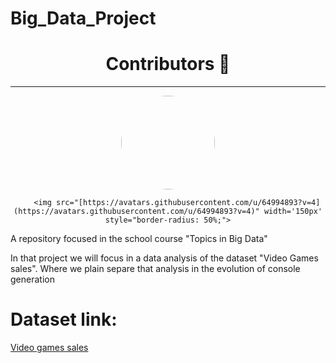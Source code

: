 # Big_Data_Project

<h1 align='center' font-family: 'Roboto'>Contributors 🐍</h1>
<hr>
<center>
        <img src="https://avatars.githubusercontent.com/u/72263429?s=400&u=40bcc48d6b0edb21dc726fc26e5be003f3f93ac6&v=4" width='150px' style="border-radius: 50%;">
   
        <img src="[https://avatars.githubusercontent.com/u/64994893?v=4](https://avatars.githubusercontent.com/u/64994893?v=4)" width='150px' style="border-radius: 50%;">
   
</center>

A repository focused in the school course "Topics in Big Data"

In that project we will focus in a data analysis of the dataset "Video Games sales". Where we plain separe that analysis in the evolution of console generation

# Dataset link:
<a href= "https://www.kaggle.com/datasets/gregorut/videogamesales">Video games sales<a>
</div>
